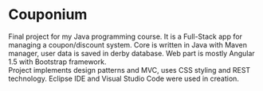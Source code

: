 # Couponium
Final project for my Java programming course. It is a Full-Stack app for managing a coupon/discount system.  Core is written in Java with  Maven manager, user data is saved in derby database. 
Web part is mostly Angular 1.5 with Bootstrap framework.  
Project implements design patterns and MVC, uses CSS styling and REST technology.
Eclipse IDE and Visual Studio Code were used in creation.  
 
